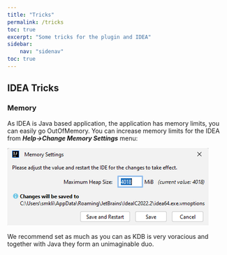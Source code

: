 ```yaml
---
title: "Tricks"
permalink: /tricks
toc: true
excerpt: "Some tricks for the plugin and IDEA"
sidebar:
    nav: "sidenav"
toc: true
---
```


## IDEA Tricks

### Memory

As IDEA is Java based application, the application has memory limits, you can easily go OutOfMemory. You can increase
memory limits for the IDEA from **_Help->Change Memory Settings_** menu:

![tricksMemory](/assets/images/tricks/tricksMemory.png)

We recommend set as much as you can as KDB is very voracious and together with Java they form an unimaginable duo.
